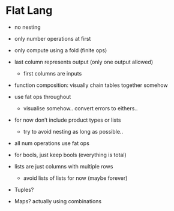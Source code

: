 # Flat Lang

- no nesting
- only number operations at first
- only compute using a fold (finite ops)
- last column represents output (only one output allowed)
    - first columns are inputs
- function composition: visually chain tables together somehow
- use fat ops throughout
    - visualise somehow.. convert errors to eithers..
- for now don’t include product types or lists
    - try to avoid nesting as long as possible..



- all num operations use fat ops
- for bools, just keep bools (everything is total)
- lists are just columns with multiple rows
    - avoid lists of lists for now (maybe forever)
- Tuples?
- Maps?
actually using combinations